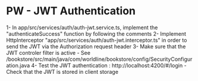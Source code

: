 # PW - JWT Authentication

1- In app/src/services/auth/auth-jwt.service.ts, implement the "authenticateSuccess" function by following the comments
2- Implement HttpInterceptor "app/src/services/auth/auth-jwt.interceptor.ts" in order to send the JWT via the Authorization request header
3- Make sure that the JWT controler filter is active - See /bookstore/src/main/java/com/worldline/bookstore/config/SecurityConfiguration.java
4- Test the JWT authentication : http://localhost:4200/#/login - Check that the JWT is stored in client storage
